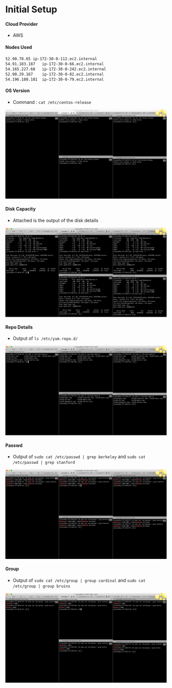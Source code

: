 # Initial Setup

#### Cloud Provider 

* AWS 

#### Nodes Used

```commandline
52.90.78.65	ip-172-30-0-112.ec2.internal
54.91.183.187	ip-172-30-0-66.ec2.internal
54.165.227.68	ip-172-30-0-242.ec2.internal
52.90.29.167	ip-172-30-0-82.ec2.internal
54.196.180.181	ip-172-30-0-79.ec2.internal
```
#### OS Version 

* Command : `cat /etc/centos-release`

![os_release](../png/os_release.png)


#### Disk Capacity 

* Attached is the output of the disk details

![disk_details](../png/disk_details.png)


#### Repo Details 

* Output of `ls /etc/yum.repo.d/`

![repo_details](../png/install_repo_out.png)

#### Passwd

* Output of `sudo cat /etc/passwd | grep berkeley` and `sudo cat /etc/passwd | grep stanford`
 
![etc_passwd](../png/etc_passwd.png)

#### Group

* Output of `sudo cat /etc/group | group cardinal` and `sudo cat /etc/group | group bruins`

![groups](../png/group_details.png)

